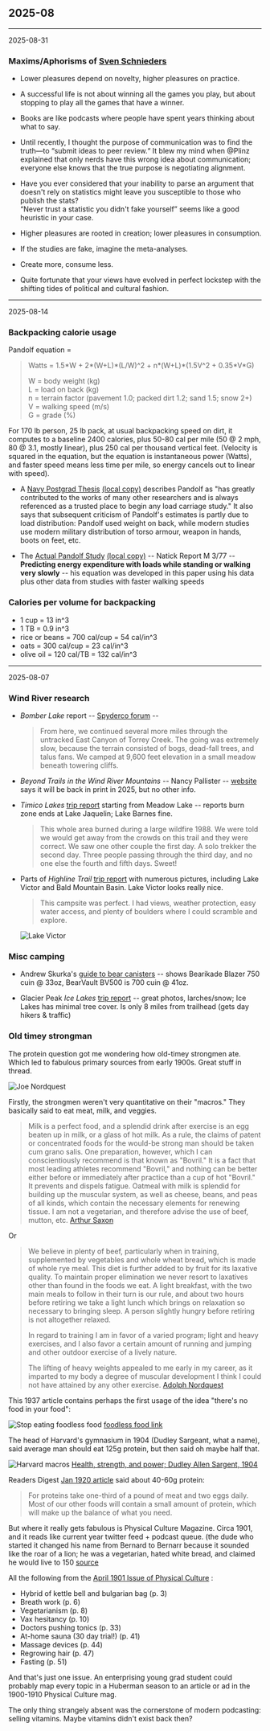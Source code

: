 ## 2025-08

---
2025-08-31

### Maxims/Aphorisms of [Sven Schnieders][sven]

* Lower pleasures depend on novelty, higher pleasures on practice.

* A successful life is not about winning all the games you play, but about stopping to play all the games that have a winner.

* Books are like podcasts where people have spent years thinking about what to say.

* Until recently, I thought the purpose of communication was to find the truth—to “submit ideas to peer review.“
  It blew my mind when @Plinz explained that only nerds have this wrong idea about communication; 
  everyone else knows that the true purpose is negotiating alignment.

* Have you ever considered that your inability to parse an argument that doesn't rely on statistics 
  might leave you susceptible to those who publish the stats?  
  “Never trust a statistic you didn't fake yourself” seems like a good heuristic in your case.

* Higher pleasures are rooted in creation; lower pleasures in consumption.

* If the studies are fake, imagine the meta-analyses.

* Create more, consume less.

* Quite fortunate that your views have evolved in perfect lockstep with the shifting tides of political and cultural fashion.


[sven]: https://x.com/SvenSchnieders


---
2025-08-14

### Backpacking calorie usage

Pandolf equation =

> Watts = 1.5\*W + 2\*(W+L)\*(L/W)^2 + n\*(W+L)\*(1.5V^2 + 0.35\*V\*G)
>
> W = body weight (kg)  
> L = load on back (kg)  
> n = terrain factor (pavement 1.0; packed dirt 1.2; sand 1.5; snow 2+)  
> V = walking speed (m/s)  
> G = grade (%)  

For 170 lb person, 25 lb pack, at usual backpacking speed on dirt,
it computes to a baseline 2400 calories, plus 50-80 cal per mile
(50 @ 2 mph, 80 @ 3.1, mostly linear), plus 250 cal per thousand vertical feet.
(Velocity is squared in the equation, but the equation is instantaneous
power (Watts), and faster speed means less time per mile, so energy cancels
out to linear with speed).

* A [Navy Postgrad Thesis][navy-pandolf] [(local copy)][navy-local] describes Pandolf as "has greatly
  contributed to the works of many other researchers and is always referenced
  as a trusted place to begin any load carriage study."  It also says that
  subsequent criticism of Pandolf's estimates is partly due to load
  distribution: Pandolf used weight on back, while modern studies use modern
  military distribution of torso armour, weapon in hands, boots on feet, etc.

* The [Actual Pandolf Study][pandolf] [(local copy)][pandolf-local] --
  Natick Report M 3/77 -- __Predicting energy expenditure with loads
  while standing or walking very slowly__ -- his equation was developed
  in this paper using his data plus other data from studies with faster walking speeds

[navy-pandolf]: https://apps.dtic.mil/sti/trecms/pdf/AD1060058.pdf
[navy-local]: data-files/2025/08/navy-load-study.pdf

[pandolf]: https://apps.dtic.mil/sti/tr/pdf/ADA047699.pdf
[pandolf-local]: data-files/2025/08/pandolf.pdf


### Calories per volume for backpacking

* 1 cup = 13 in^3
* 1 TB = 0.9 in^3
* rice or beans = 700 cal/cup = 54 cal/in^3
* oats = 300 cal/cup = 23 cal/in^3
* olive oil = 120 cal/TB = 132 cal/in^3

---
2025-08-07

### Wind River research

* _Bomber Lake_ report -- [Spyderco forum][bomber1] --
  > From here, we continued several more miles through the untracked East Canyon
  > of Torrey Creek. The going was extremely slow, because the terrain consisted
  > of bogs, dead-fall trees, and talus fans. We camped at 9,600 feet elevation
  > in a small meadow beneath towering cliffs.

* _Beyond Trails in the Wind River Mountains_ -- Nancy Pallister --
  [website][pallister] says it will be back in print in 2025, but no other info.

* _Timico Lakes_ [trip report][timico] starting from Meadow Lake -- reports
  burn zone ends at Lake Jaquelin; Lake Barnes fine.
  > This whole area burned during a large wildfire 1988. We were told
  > we would get away from the crowds on this trail and they were correct.
  > We saw one other couple the first day. A solo trekker the second day.
  > Three people passing through the third day, and no one else the fourth and fifth days. Sweet!

* Parts of _Highline Trail_ [trip report][jansjaunts] with numerous pictures,
  including Lake Victor and Bald Mountain Basin. Lake Victor looks really nice.
  > This campsite was perfect. I had views, weather protection,
  > easy water access, and plenty of boulders where I could scramble and explore.

  ![Lake Victor][lake-victor]

[bomber1]: https://forum.spyderco.com/viewtopic.php?t=68256
[pallister]: https://www.mcreynoldscpa.com/beyondtrails
[timico]: http://www.bogley.com/forum/showthread.php?31291
[jansjaunts]: https://jansjaunts.wordpress.com/2023/09/13/wy-wind-river-mountains-bridger-teton-national-forest-bridger-wilderness-boulder-lake-trailhead-08-23/

[lake-victor]: https://lh3.googleusercontent.com/pw/AIL4fc-N1eiw5YMUFfWttyMu0RnZ-MF6E4SJOzMKxrYyGX_RSOMrU0D-7nMaWcHdIPMN2-LqtinQRQ1c6lYg8pfxSHy3yB5WJbKIGbwBihy_qYSIfhlzRrKk0NRyk7afVlT4lkc7xm8GVKrc3JjIxvqUo4gtrA=w1180-h885-s-no?authuser=0




### Misc camping

* Andrew Skurka's [guide to bear canisters][skurka-bear] -- shows Bearikade Blazer 750 cuin @ 33oz,
  BearVault BV500 is 700 cuin @ 41oz.

* Glacier Peak _Ice Lakes_ [trip report][ice-lakes] -- great photos, larches/snow; Ice Lakes
  has minimal tree cover. Is only 8 miles from trailhead (gets day hikers & traffic)

[skurka-bear]: https://andrewskurka.com/food-bear-canisters-guide-approved-volume-cost/
[ice-lakes]: https://sonjasaxe.com/blog/2024/10/10/larch-loop-glacier-peak-wilderness


### Old timey strongman

The protein question got me wondering how old-timey strongmen ate.
Which led to fabulous primary sources from early 1900s.
Great stuff in thread.

![Joe Nordquest][joe-n]

Firstly, the strongmen weren't very quantitative on their "macros."  They basically said to eat meat, milk, and veggies.

> Milk is a perfect food, and a splendid drink after exercise is an egg beaten up in milk, 
> or a glass of hot milk. As a rule, the claims of patent or concentrated foods for the 
> would-be strong man should be taken cum grano salis. One preparation, however, which 
> I can conscientiously recommend is that known as "Bovril." It is a fact that most 
> leading athletes recommend "Bovril," and nothing can be better either before or 
> immediately after practice than a cup of hot "Bovril."
> It prevents and dispels fatigue. Oatmeal with milk is splendid for building up the 
> muscular system, as well as cheese, beans, and peas of all kinds, which contain the 
> necessary elements for renewing tissue. I am not a vegetarian, and therefore advise the use of beef, mutton, etc. 
[Arthur Saxon][arthur-saxon]

Or

> We believe in plenty of beef, particularly when in training, supplemented by 
> vegetables and whole wheat bread, which is made of whole rye meal. This diet is 
> further added to by fruit for its laxative quality. To maintain proper elimination 
> we never resort to laxatives other than found in the foods we eat. A light breakfast,
> with the two main meals to follow in their turn is our rule, and about two hours 
> before retiring we take a light lunch which brings on relaxation so necessary to 
> bringing sleep. A person slightly hungry before retiring is not altogether relaxed.
>
> In regard to training I am in favor of a varied program; light and heavy exercises,
>  and I also favor a certain amount of running and jumping and other outdoor exercise of a lively nature.
>
> The lifting of heavy weights appealed to me early in my career, as it 
> imparted to my body a degree of muscular development I think I could not have attained by any other exercise.
[Adolph Nordquest][adolph]

This 1937 article contains perhaps the first usage of the idea "there's no food in your food":

![Stop eating foodless food][foodless-food]
[foodless food link][foodless-link]

The head of Harvard's gymnasium in 1904 (Dudley Sargeant, what a name), said average man should eat 125g protein, but then said oh maybe half that.

![Harvard macros][harvard-macros]
[Health, strength, and power; Dudley Allen Sargent, 1904][sargent]

Readers Digest [Jan 1920 article][rd-1920] said about 40-60g protein:

> For proteins take one-third of a pound of meat and two eggs daily.
> Most of our other foods will contain a small amount of protein,
> which will make up the balance of what you need.

But where it really gets fabulous is Physical Culture Magazine.
Circa 1901, and it reads like current year twitter feed + podcast queue.
(the dude who started it changed his name from Bernard to Bernarr because
it sounded like the roar of a lion; he was a vegetarian, hated white bread, and claimed he would live to 150
[source][bernarr-wiki]

All the following from the [April 1901 Issue of Physical Culture][phys-1901] :

* Hybrid of kettle bell and bulgarian bag (p. 3)
* Breath work (p. 6)
* Vegetarianism (p. 8)
* Vax hesitancy (p. 10)
* Doctors pushing tonics (p. 33)
* At-home sauna (30 day trial!) (p. 41)
* Massage devices (p. 44)
* Regrowing hair (p. 47)
* Fasting (p. 51)

And that's just one issue. An enterprising young grad student could probably map every topic
in a Huberman season to an article or ad in the 1900-1910 Physical Culture mag.

The only thing strangely absent was the cornerstone of modern podcasting: selling vitamins.  Maybe vitamins didn't exist back then?


[joe-n]: https://www.oldtimestrongman.com/images/joe_norquest_1-arm-lift_strongman_globe_barbella.jpg
[arthur-saxon]: https://physicalculturestudy.com/2019/01/07/arthur-saxon-my-ideas-on-diet-the-development-of-physical-power-london-1906/
[adolph]: https://ditillo2.blogspot.com/2008/08/letter-from-adolph-nordquest-earle-e.html

[foodless-food]: data-files/2025/08/foodless-food.png
[foodless-link]: https://ia801405.us.archive.org/19/items/Strength-And-Health-1937-09/Strength-and-Health-1937-09.pdf 

[harvard-macros]: data-files/2025/08/harvard-macros-1904.png
[sargent]: https://archive.org/details/healthstrengthp01sarggoog/page/n126/mode/2up

[rd-1920]: https://www.rd.com/article/1920s-advice-weight-advice/

[bernarr-wiki]: https://en.wikipedia.org/wiki/Bernarr_Macfadden
[phys-1901]: https://archive.org/details/physical-culture-v-05n-01-1901-04.-physical-culture-d-m/page/n49/mode/2up

